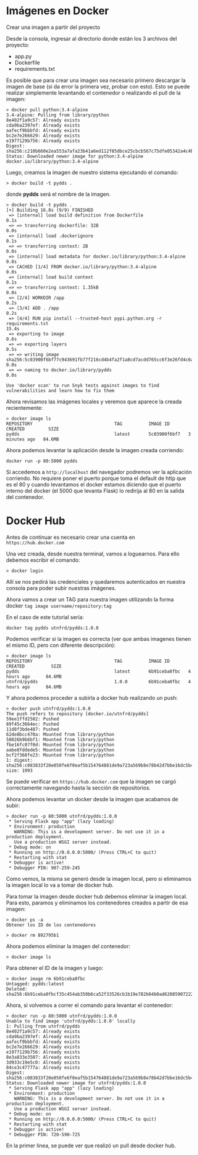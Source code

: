 # Imágenes en Docker

Crear una imagen a partir del proyecto

Desde la consola, ingresar al directorio donde están los 3 archivos del proyecto:

- app.py
- Dockerfile
- requirements.txt

Es posible que para crear una imagen sea necesario primero descargar la imagen de base (si da error la primera vez, probar con esto). Esto se puede realizar simplemente levantando el contenedor o realizando el pull de la imagen:

```
> docker pull python:3.4-alpine
3.4-alpine: Pulling from library/python
8e402f1a9c57: Already exists
cda9ba2397ef: Already exists
aafecf9bbbfd: Already exists
bc2e7e266629: Already exists
e1977129b756: Already exists
Digest: sha256:c210b660e2ea553a7afa23b41a6ed112f85dbce25cbcb567c75dfe05342a4c4b
Status: Downloaded newer image for python:3.4-alpine
docker.io/library/python:3.4-alpine
```


Luego, creamos la imagen de nuestro sistema ejecutando el comando:

```
> docker build -t pydds .
```

donde **pydds** será el nombre de la imagen.

```
> docker build -t pydds .    
[+] Building 16.8s (9/9) FINISHED
 => [internal] load build definition from Dockerfile                                                                                    0.1s 
 => => transferring dockerfile: 32B                                                                                                     0.0s 
 => [internal] load .dockerignore                                                                                                       0.1s 
 => => transferring context: 2B                                                                                                         0.0s 
 => [internal] load metadata for docker.io/library/python:3.4-alpine                                                                    0.0s 
 => CACHED [1/4] FROM docker.io/library/python:3.4-alpine                                                                               0.0s 
 => [internal] load build context                                                                                                       0.1s 
 => => transferring context: 1.35kB                                                                                                     0.0s 
 => [2/4] WORKDIR /app                                                                                                                  0.2s 
 => [3/4] ADD . /app                                                                                                                    0.2s 
 => [4/4] RUN pip install --trusted-host pypi.python.org -r requirements.txt                                                           15.4s 
 => exporting to image                                                                                                                  0.6s 
 => => exporting layers                                                                                                                 0.5s 
 => => writing image sha256:5c03900f6bf77c943691fb77f216cd4b4fa2f1a8cd7acdd765cc6f3e26fd4c6a                                            0.0s 
 => => naming to docker.io/library/pydds                                                                                                0.0s 

Use 'docker scan' to run Snyk tests against images to find vulnerabilities and learn how to fix them
```

Ahora revisamos las imágenes locales y veremos que aparece la creada recientemente:

```
> docker image ls
REPOSITORY                               TAG          IMAGE ID       CREATED         SIZE
pydds                                    latest       5c03900f6bf7   3 minutes ago   84.6MB
```

Ahora podemos levantar la aplicación desde la imagen creada corriendo:

```
docker run -p 80:5000 pydds
```

Si accedemos a `http://localhost` del navegador podremos ver la aplicación corriendo. No requiere poner el puerto porque toma el default de http que es el 80 y cuando levantamos el docker estamos diciendo que el puerto interno del docker (el 5000 que levanta Flask) lo redirija al 80 en la salida del contenedor.

# Docker Hub

Antes de continuar es necesario crear una cuenta en `https://hub.docker.com` 

Una vez creada, desde nuestra terminal, vamos a loguearnos. Para ello debemos escribir el comando:

```
> docker login
```

Allí se nos pedirá las credenciales y quedaremos autenticados en nuestra consola para poder subir nuestras imágenes.

Ahora vamos a crear un TAG para nuestra imagen utilizando la forma docker `tag image username/repository:tag`

En el caso de este tutorial sería:

```
docker tag pydds utnfrd/pydds:1.0.0
```

Podemos verificar si la imagen es correcta (ver que ambas imagenes tienen el mismo ID, pero con diferente descripción):

```
> docker image ls
REPOSITORY                               TAG          IMAGE ID       CREATED          SIZE
pydds                                    latest       6b91ceba0fbc   4 hours ago      84.6MB
utnfrd/pydds                             1.0.0        6b91ceba0fbc   4 hours ago      84.6MB
```

Y ahora podemos proceder a subirla a docker hub realizando un push:

```
> docker push utnfrd/pydds:1.0.0   
The push refers to repository [docker.io/utnfrd/pydds]
59ee1ffd2502: Pushed
89f45c3664ec: Pushed
11d8f3bde487: Pushed
62de8bcc470a: Mounted from library/python
58026b9b6bf1: Mounted from library/python
fbe16fc07f0d: Mounted from library/python
aabe8fddede5: Mounted from library/python
bcf2f368fe23: Mounted from library/python
1: digest: sha256:c083833f20e050fe6f0eaf5b154764881de9a723a569b8e78b42d7bbe16dc5b4 size: 1993
```

Se puede verificar en `https://hub.docker.com` que la imagen se cargó correctamente navegando hasta la sección de repositorios.

Ahora podemos levantar un docker desde la imagen que acabamos de subir:

```
> docker run -p 80:5000 utnfrd/pydds:1.0.0
 * Serving Flask app "app" (lazy loading)
 * Environment: production
   WARNING: This is a development server. Do not use it in a production deployment.
   Use a production WSGI server instead.
 * Debug mode: on
 * Running on http://0.0.0.0:5000/ (Press CTRL+C to quit)
 * Restarting with stat
 * Debugger is active!
 * Debugger PIN: 907-259-245
```

Como vemos, la misma se generó desde la imagen local, pero si eliminamos la imagen local lo va a tomar de docker hub.

Para tomar la imagen desde docker hub debemos eliminar la imagen local. Para esto, paramos y eliminamos los contenedores creados a partir de esa imagen:

```
> docker ps -a
Obtener los ID de los contenedores

> docker rm 892795b1
```

Ahora podemos eliminar la imagen del contenedor:

```
> docker image ls
```

Para obtener el ID de la imagen y luego:

```
> docker image rm 6b91ceba0fbc
Untagged: pydds:latest
Deleted: sha256:6b91ceba0fbcf35c454ab350b6ca52f33526cb1b19e782b04b0ad62085907222
```

Ahora, si volvemos a correr el comando para levantar el contenedor:

```
> docker run -p 80:5000 utnfrd/pydds:1.0.0  
Unable to find image 'utnfrd/pydds:1.0.0' locally
1: Pulling from utnfrd/pydds
8e402f1a9c57: Already exists
cda9ba2397ef: Already exists
aafecf9bbbfd: Already exists
bc2e7e266629: Already exists
e1977129b756: Already exists
8e3a833e3507: Already exists
3d933c19e5c0: Already exists
84ce3c47777a: Already exists
Digest: sha256:c083833f20e050fe6f0eaf5b154764881de9a723a569b8e78b42d7bbe16dc5b4
Status: Downloaded newer image for utnfrd/pydds:1.0.0
 * Serving Flask app "app" (lazy loading)
 * Environment: production
   WARNING: This is a development server. Do not use it in a production deployment.
   Use a production WSGI server instead.
 * Debug mode: on
 * Running on http://0.0.0.0:5000/ (Press CTRL+C to quit)
 * Restarting with stat
 * Debugger is active!
 * Debugger PIN: 720-590-725
```

En la primer linea, se puede ver que realizó un pull desde docker hub.
